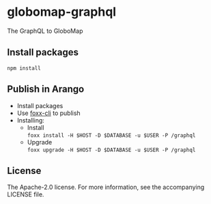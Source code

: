 # globomap-graphql

The GraphQL to GloboMap

## Install packages
```npm install```

## Publish in Arango
- Install packages
- Use [foxx-cli](https://github.com/arangodb/foxx-cli) to publish
- Installing:
    - Install<br>
    ```foxx install -H $HOST -D $DATABASE -u $USER -P /graphql```<br>
    - Upgrade<br>
    ```foxx upgrade -H $HOST -D $DATABASE -u $USER -P /graphql```<br>


## License

The Apache-2.0 license. For more information, see the accompanying LICENSE file.
